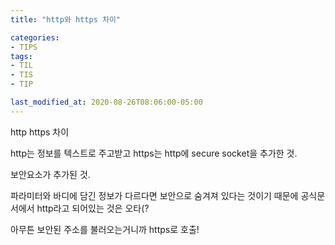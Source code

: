 ```yaml
---
title: "http와 https 차이"

categories:
- TIPS
tags:
- TIL
- TIS
- TIP

last_modified_at: 2020-08-26T08:06:00-05:00
---
```


http https 차이



http는 정보를 텍스트로 주고받고 https는 http에 secure socket을 추가한 것.

보안요소가 추가된 것.



파라미터와 바디에 담긴 정보가 다르다면 보안으로 숨겨져 있다는 것이기 때문에 공식문서에서 http라고 되어있는 것은 오타(?



아무튼 보안된 주소를 불러오는거니까 https로 호출!
